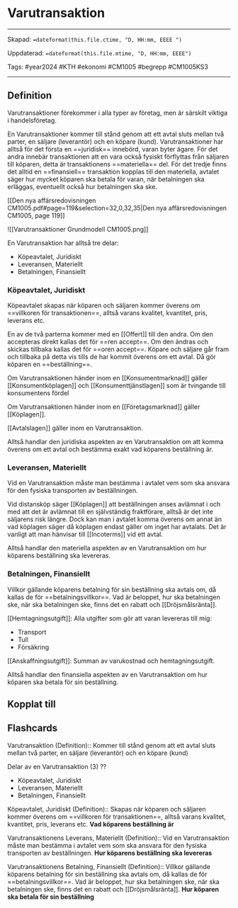 # Varutransaktion

---
Skapad: `=dateformat(this.file.ctime, "D, HH:mm, EEEE ")`

Uppdaterad: `=dateformat(this.file.mtime, "D, HH:mm, EEEE")`

Tags: #year2024 #KTH #ekonomi #CM1005 #begrepp #CM1005KS3

---

## Definition

Varutransaktioner förekommer i alla typer av företag, men är särskilt viktiga i handelsföretag.

En Varutransaktioner kommer till stånd genom att ett avtal sluts mellan två parter, en säljare (leverantör) och en köpare (kund). Varutransaktioner har alltså för det första en ==juridisk== innebörd, varan byter ägare. För det andra innebär transaktionen att en vara också fysiskt förflyttas från säljaren till köparen, detta är transaktionens ==materiella== del. För det tredje finns det alltid en ==finansiell== transaktion kopplas till den materiella, avtalet säger hur mycket köparen ska betala för varan, när betalningen ska erläggas, eventuellt också hur betalningen ska ske.

[[Den nya affärsredovisningen CM1005.pdf#page=119&selection=32,0,32,35|Den nya affärsredovisningen CM1005, page 119]]

![[Varutransaktioner Grundmodell CM1005.png]]

En Varutransaktion har alltså tre delar:

- Köpeavtalet, Juridiskt
- Leveransen, Materiellt
- Betalningen, Finansiellt

### Köpeavtalet, Juridiskt

Köpeavtalet skapas när köparen och säljaren kommer överens om ==villkoren för transaktionen==, alltså varans kvalitet, kvantitet, pris, leverans etc.

En av de två parterna kommer med en [[Offert]] till den andra. Om den accepteras direkt kallas det för ==ren accept==. Om den ändras och skickas tillbaka kallas det för ==oren accept==. Köpare och säljare går fram och tillbaka på detta vis tills de har kommit överens om ett avtal. Då gör köparen en ==beställning==.

Om Varutransaktionen händer inom en [[Konsumentmarknad]] gäller [[Konsumentköplagen]] och [[Konsumenttjänstlagen]] som är tvingande till konsumentens fördel

Om Varutransaktionen händer inom en [[Företagsmarknad]] gäller [[Köplagen]].

[[Avtalslagen]] gäller inom en Varutransaktion.

Alltså handlar den juridiska aspekten av en Varutransaktion om att komma överens om ett avtal och bestämma exakt vad köparens beställning är.

### Leveransen, Materiellt

Vid en Varutransaktion måste man bestämma i avtalet vem som ska ansvara för den fysiska transporten av beställningen.

Vid distansköp säger [[Köplagen]] att beställningen anses avlämnat i och med att det är avlämnat till en självständig fraktförare, alltså är det inte säljarens risk längre. Dock kan man i avtalet komma överens om annat än vad köplagen säger då köplagen endast gäller om inget har avtalats. Det är vanligt att man hänvisar till [[Incoterms]] vid ett avtal.

Alltså handlar den materiella aspekten av en Varutransaktion om hur köparens beställning ska levereras.

### Betalningen, Finansiellt

Villkor gällande köparens betalning för sin beställning ska avtals om, då kallas de för ==betalningsvillkor==. Vad är beloppet, hur ska betalningen ske, när ska betalningen ske, finns det en rabatt och [[Dröjsmålsränta]].

[[Hemtagningsutgift]]: Alla utgifter som gör att varan levereras till mig:

- Transport
- Tull
- Försäkring

[[Anskaffningsutgift]]: Summan av varukostnad och hemtagningsutgift.

Alltså handlar den finansiella aspekten av en Varutransaktion om hur köparen ska betala för sin beställning.

## Kopplat till

## Flashcards

Varutransaktion (Definition):: Kommer till stånd genom att ett avtal sluts mellan två parter, en säljare (leverantör) och en köpare (kund)
<!--SR:!2024-03-09,6,233!2024-03-06,4,276-->

Delar av en Varutransaktion (3)
??
- Köpeavtalet, Juridiskt
- Leveransen, Materiellt
- Betalningen, Finansiellt
<!--SR:!2024-03-26,23,270!2024-03-06,16,292-->

Köpeavtalet, Juridiskt (Definition):: Skapas när köparen och säljaren kommer överens om ==villkoren för transaktionen==, alltså varans kvalitet, kvantitet, pris, leverans etc. **Vad köparens beställning är**
<!--SR:!2024-03-13,20,270!2024-03-06,4,278-->

Varutransaktionens Leverans, Materiellt (Definition):: Vid en Varutransaktion måste man bestämma i avtalet vem som ska ansvara för den fysiska transporten av beställningen. **Hur köparens beställning ska levereras**
<!--SR:!2024-03-09,12,270!2024-03-06,4,278-->

Varutransaktionens Betalning, Finansiellt (Definition):: Villkor gällande köparens betalning för sin beställning ska avtals om, då kallas de för ==betalningsvillkor==. Vad är beloppet, hur ska betalningen ske, när ska betalningen ske, finns det en rabatt och [[Dröjsmålsränta]]. **Hur köparen ska betala för sin beställning**
<!--SR:!2024-03-18,23,270!2024-03-06,4,278-->
